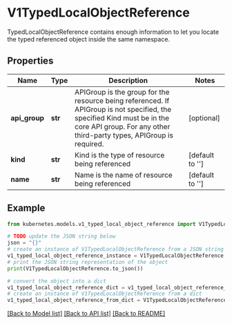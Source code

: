# V1TypedLocalObjectReference

TypedLocalObjectReference contains enough information to let you locate the typed referenced object inside the same namespace.

## Properties

Name | Type | Description | Notes
------------ | ------------- | ------------- | -------------
**api_group** | **str** | APIGroup is the group for the resource being referenced. If APIGroup is not specified, the specified Kind must be in the core API group. For any other third-party types, APIGroup is required. | [optional] 
**kind** | **str** | Kind is the type of resource being referenced | [default to '']
**name** | **str** | Name is the name of resource being referenced | [default to '']

## Example

```python
from kubernetes.models.v1_typed_local_object_reference import V1TypedLocalObjectReference

# TODO update the JSON string below
json = "{}"
# create an instance of V1TypedLocalObjectReference from a JSON string
v1_typed_local_object_reference_instance = V1TypedLocalObjectReference.from_json(json)
# print the JSON string representation of the object
print(V1TypedLocalObjectReference.to_json())

# convert the object into a dict
v1_typed_local_object_reference_dict = v1_typed_local_object_reference_instance.to_dict()
# create an instance of V1TypedLocalObjectReference from a dict
v1_typed_local_object_reference_from_dict = V1TypedLocalObjectReference.from_dict(v1_typed_local_object_reference_dict)
```
[[Back to Model list]](../README.md#documentation-for-models) [[Back to API list]](../README.md#documentation-for-api-endpoints) [[Back to README]](../README.md)


